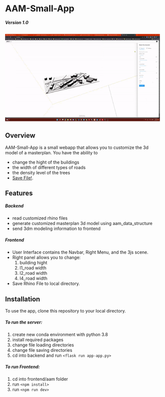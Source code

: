 # AAM-Small-App
##### Version 1.0
![Demo](https://github.com/mengxihe/fullstack_dev_sample/blob/main/gif/appgif.gif)
---
## Overview

AAM-Small-App is a small webapp that allows you to customize the 3d model of a masterplan. You have the ability to 
- change the hight of the buildings 
- the width of different types of roads
- the density level of the trees 
- [Save File!](.). 

## Features

##### Backend

- read customized rhino files
- generate customized masterplan 3d model using aam_data_structure 
- send 3dm modeling information to frontend

##### Frontend

- User Interface contains the Navbar, Right Menu, and the 3js scene.
- Right panel allows you to change:
    1. building hight
    2. l1_road width
    3. l2_road width
    4. l4_road width
- Save Rhino File to local directory. 

## Installation 

To use the app, clone this repository to your local directory.

##### To run the server:
  1. create new conda environment with python 3.8
  2. install required packages
  3. change file loading directories
  4. change file saving directories
  5. cd into backend and run `<flask run app-app.py>`

##### To run Frontend:

1. cd into frontend/aam folder
2. run `<npm install>`
3. run `<npm run dev>`
    
